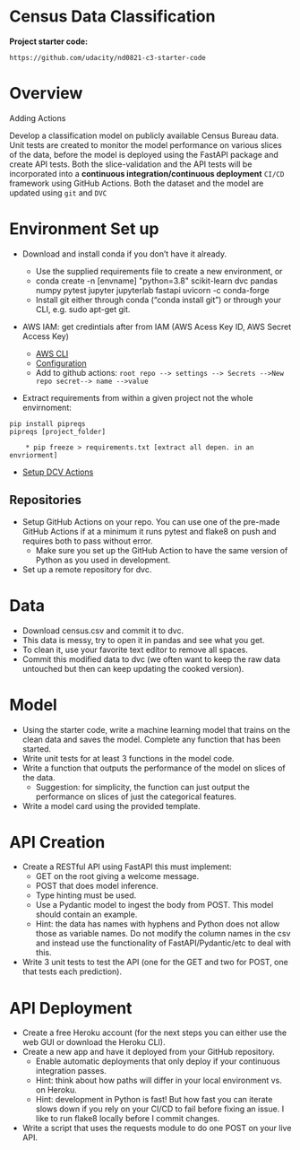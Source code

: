 # Census Data Classification

**Project starter code:**
```
https://github.com/udacity/nd0821-c3-starter-code 
```
# Overview
Adding Actions

Develop a classification model on publicly available Census Bureau data.  Unit tests are created to monitor the model performance on various slices of the data, before the model is deployed using the FastAPI package and create API tests. Both the slice-validation and the API tests will be incorporated into a **continuous integration/continuous deployment** `CI/CD` framework using GitHub Actions. Both the dataset and the model are updated using `git` and `DVC`

# Environment Set up
* Download and install conda if you don’t have it already.
    * Use the supplied requirements file to create a new environment, or
    * conda create -n [envname] "python=3.8" scikit-learn dvc pandas numpy pytest jupyter jupyterlab fastapi uvicorn -c conda-forge
    * Install git either through conda (“conda install git”) or through your CLI, e.g. sudo apt-get git.

* AWS IAM:
get credintials after from IAM (AWS Acess Key ID, AWS Secret Access Key)
    * [AWS CLI](https://docs.aws.amazon.com/cli/latest/userguide/cli-chap-install.html)
    * [Configuration](https://docs.aws.amazon.com/cli/latest/userguide/cli-configure-quickstart.html)
    * Add to github actions:
    `root repo --> settings --> Secrets -->New repo secret--> name -->value`

* Extract requirements from within a given project not the whole envirnoment:
```
pip install pipreqs
pipreqs [project_folder]

    * pip freeze > requirements.txt [extract all depen. in an envriorment] 
```

* [Setup DCV Actions](https://github.com/iterative/setup-dvc)
## Repositories

* Setup GitHub Actions on your repo. You can use one of the pre-made GitHub Actions if at a minimum it runs pytest and flake8 on push and requires both to pass without error.
    * Make sure you set up the GitHub Action to have the same version of Python as you used in development.
* Set up a remote repository for dvc.

# Data
* Download census.csv and commit it to dvc.
* This data is messy, try to open it in pandas and see what you get.
* To clean it, use your favorite text editor to remove all spaces.
* Commit this modified data to dvc (we often want to keep the raw data untouched but then can keep updating the cooked version).

# Model
* Using the starter code, write a machine learning model that trains on the clean data and saves the model. Complete any function that has been started.
* Write unit tests for at least 3 functions in the model code.
* Write a function that outputs the performance of the model on slices of the data.
    * Suggestion: for simplicity, the function can just output the performance on slices of just the categorical features.
* Write a model card using the provided template.

# API Creation
*  Create a RESTful API using FastAPI this must implement:
    * GET on the root giving a welcome message.
    * POST that does model inference.
    * Type hinting must be used.
    * Use a Pydantic model to ingest the body from POST. This model should contain an example.
   	 * Hint: the data has names with hyphens and Python does not allow those as variable names. Do not modify the column names in the csv and instead use the functionality of FastAPI/Pydantic/etc to deal with this.
* Write 3 unit tests to test the API (one for the GET and two for POST, one that tests each prediction).

# API Deployment
* Create a free Heroku account (for the next steps you can either use the web GUI or download the Heroku CLI).
* Create a new app and have it deployed from your GitHub repository.
    * Enable automatic deployments that only deploy if your continuous integration passes.
    * Hint: think about how paths will differ in your local environment vs. on Heroku.
    * Hint: development in Python is fast! But how fast you can iterate slows down if you rely on your CI/CD to fail before fixing an issue. I like to run flake8 locally before I commit changes.
* Write a script that uses the requests module to do one POST on your live API.
